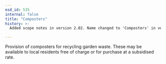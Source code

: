 ```yaml
---
esd_id: 535
internal: false
title: "Composters"
history: >-
  Added scope notes in version 2.02. Name changed to 'Composters' in version 4.00.

---
```


Provision of composters for recycling garden waste.  These may be available to local residents free of charge or for purchase at a subsidised rate.

